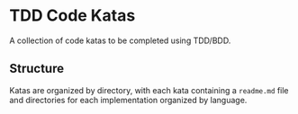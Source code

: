 # TDD Code Katas

A collection of code katas to be completed using TDD/BDD.

## Structure

Katas are organized by directory, with each kata containing a `readme.md` file and directories for each implementation organized by language.
